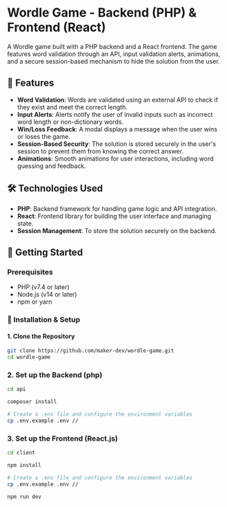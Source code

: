# Wordle Game - Backend (PHP) & Frontend (React)

A Wordle game built with a PHP backend and a React frontend. The game features word validation through an API, input validation alerts, animations, and a secure session-based mechanism to hide the solution from the user.

## 🚀 Features

- **Word Validation**: Words are validated using an external API to check if they exist and meet the correct length.
- **Input Alerts**: Alerts notify the user of invalid inputs such as incorrect word length or non-dictionary words.
- **Win/Loss Feedback**: A modal displays a message when the user wins or loses the game.
- **Session-Based Security**: The solution is stored securely in the user's session to prevent them from knowing the correct answer.
- **Animations**: Smooth animations for user interactions, including word guessing and feedback.

## 🛠 Technologies Used

- **PHP**: Backend framework for handling game logic and API integration.
- **React**: Frontend library for building the user interface and managing state.
- **Session Management**: To store the solution securely on the backend.

## 📌 Getting Started

### Prerequisites

- PHP (v7.4 or later)
- Node.js (v14 or later)
- npm or yarn

### 🔧 Installation & Setup

#### 1. **Clone the Repository**

```bash
git clone https://github.com/maker-dev/wordle-game.git
cd wordle-game
```

### **2. Set up the Backend (php)**  
```bash
cd api

composer install

# Create a .env file and configure the environment variables
cp .env.example .env //
```

### **3. Set up the Frontend (React.js)**  
```bash
cd client

npm install

# Create a .env file and configure the environment variables
cp .env.example .env //

npm run dev
```
